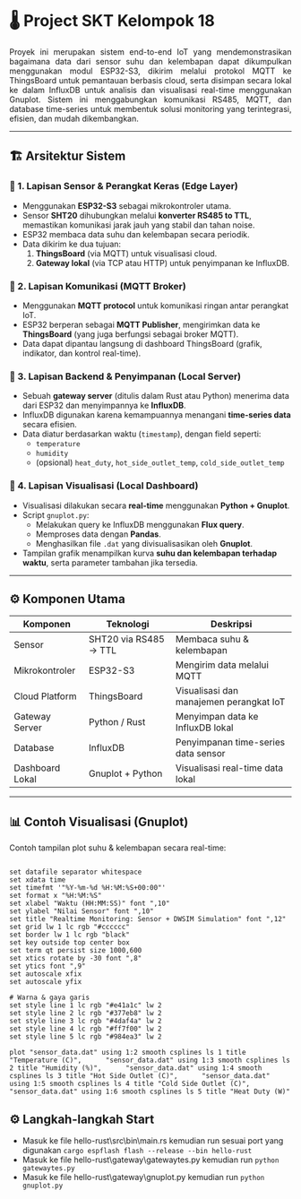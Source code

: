 # 🌡️ Project SKT Kelompok 18

<p align="justify">
Proyek ini merupakan sistem end-to-end IoT yang mendemonstrasikan bagaimana data dari sensor suhu dan kelembapan dapat dikumpulkan menggunakan modul ESP32-S3, dikirim melalui protokol MQTT ke ThingsBoard untuk pemantauan berbasis cloud, serta disimpan secara lokal ke dalam InfluxDB untuk analisis dan visualisasi real-time menggunakan Gnuplot.  
Sistem ini menggabungkan komunikasi RS485, MQTT, dan database time-series untuk membentuk solusi monitoring yang terintegrasi, efisien, dan mudah dikembangkan.
</p>

---

## 🏗️ Arsitektur Sistem

### 🔹 1. Lapisan Sensor & Perangkat Keras (Edge Layer)
- Menggunakan **ESP32-S3** sebagai mikrokontroler utama.
- Sensor **SHT20** dihubungkan melalui **konverter RS485 to TTL**, memastikan komunikasi jarak jauh yang stabil dan tahan noise.
- ESP32 membaca data suhu dan kelembapan secara periodik.
- Data dikirim ke dua tujuan:
  1. **ThingsBoard** (via MQTT) untuk visualisasi cloud.
  2. **Gateway lokal** (via TCP atau HTTP) untuk penyimpanan ke InfluxDB.

### 🔹 2. Lapisan Komunikasi (MQTT Broker)
- Menggunakan **MQTT protocol** untuk komunikasi ringan antar perangkat IoT.
- ESP32 berperan sebagai **MQTT Publisher**, mengirimkan data ke **ThingsBoard** (yang juga berfungsi sebagai broker MQTT).
- Data dapat dipantau langsung di dashboard ThingsBoard (grafik, indikator, dan kontrol real-time).

### 🔹 3. Lapisan Backend & Penyimpanan (Local Server)
- Sebuah **gateway server** (ditulis dalam Rust atau Python) menerima data dari ESP32 dan menyimpannya ke **InfluxDB**.
- InfluxDB digunakan karena kemampuannya menangani **time-series data** secara efisien.
- Data diatur berdasarkan waktu (`timestamp`), dengan field seperti:
  - `temperature`
  - `humidity`
  - (opsional) `heat_duty`, `hot_side_outlet_temp`, `cold_side_outlet_temp`

### 🔹 4. Lapisan Visualisasi (Local Dashboard)
- Visualisasi dilakukan secara **real-time** menggunakan **Python + Gnuplot**.
- Script `gnuplot.py`:
  - Melakukan query ke InfluxDB menggunakan **Flux query**.
  - Memproses data dengan **Pandas**.
  - Menghasilkan file `.dat` yang divisualisasikan oleh **Gnuplot**.
- Tampilan grafik menampilkan kurva **suhu dan kelembapan terhadap waktu**, serta parameter tambahan jika tersedia.

---

## ⚙️ Komponen Utama

| Komponen | Teknologi | Deskripsi |
|-----------|------------|-----------|
| Sensor | SHT20 via RS485 → TTL | Membaca suhu & kelembapan |
| Mikrokontroler | ESP32-S3 | Mengirim data melalui MQTT |
| Cloud Platform | ThingsBoard | Visualisasi dan manajemen perangkat IoT |
| Gateway Server | Python / Rust | Menyimpan data ke InfluxDB lokal |
| Database | InfluxDB | Penyimpanan time-series data sensor |
| Dashboard Lokal | Gnuplot + Python | Visualisasi real-time data lokal |

---

## 📊 Contoh Visualisasi (Gnuplot)

Contoh tampilan plot suhu & kelembapan secara real-time:

```gnuplot

set datafile separator whitespace
set xdata time
set timefmt '"%Y-%m-%d %H:%M:%S+00:00"'
set format x "%H:%M:%S"
set xlabel "Waktu (HH:MM:SS)" font ",10"
set ylabel "Nilai Sensor" font ",10"
set title "Realtime Monitoring: Sensor + DWSIM Simulation" font ",12"
set grid lw 1 lc rgb "#cccccc"
set border lw 1 lc rgb "black"
set key outside top center box
set term qt persist size 1000,600
set xtics rotate by -30 font ",8"
set ytics font ",9"
set autoscale xfix
set autoscale yfix

# Warna & gaya garis
set style line 1 lc rgb "#e41a1c" lw 2
set style line 2 lc rgb "#377eb8" lw 2
set style line 3 lc rgb "#4daf4a" lw 2
set style line 4 lc rgb "#ff7f00" lw 2
set style line 5 lc rgb "#984ea3" lw 2

plot "sensor_data.dat" using 1:2 smooth csplines ls 1 title "Temperature (C)",      "sensor_data.dat" using 1:3 smooth csplines ls 2 title "Humidity (%)",      "sensor_data.dat" using 1:4 smooth csplines ls 3 title "Hot Side Outlet (C)",      "sensor_data.dat" using 1:5 smooth csplines ls 4 title "Cold Side Outlet (C)",      "sensor_data.dat" using 1:6 smooth csplines ls 5 title "Heat Duty (W)"
```

## ⚙️ Langkah-langkah Start
- Masuk ke file hello-rust\src\bin\main.rs kemudian run sesuai port yang digunakan
```cargo espflash flash --release --bin hello-rust```
- Masuk ke file hello-rust\gateway\gatewaytes.py kemudian run 
```python gatewaytes.py```
- Masuk ke file hello-rust\gateway\gnuplot.py kemudian run
```python gnuplot.py```

